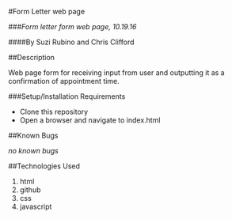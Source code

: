 #Form Letter web page

###_Form letter form web page, 10.19.16_

####By Suzi Rubino and Chris Clifford

##Description

Web page form for receiving input from user and outputting it as a confirmation of appointment time.

###Setup/Installation Requirements

* Clone this repository
* Open a browser and navigate to index.html

##Known Bugs

_no known bugs_

##Technologies Used

1. html
2. github
3. css
4. javascript
